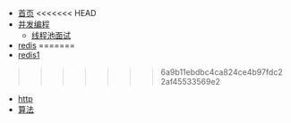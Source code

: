 * [首页](/README)
<<<<<<< HEAD
* [并发编程](并发编程)
  * [线程池面试](/并发编程/线程池面试)
* [redis](/redis)
=======
* [redis1](redis.md)
>>>>>>> 6a9b11ebdbc4ca824ce4b97fdc22af45533569e2
* [http](/http)
* [算法](/算法)


